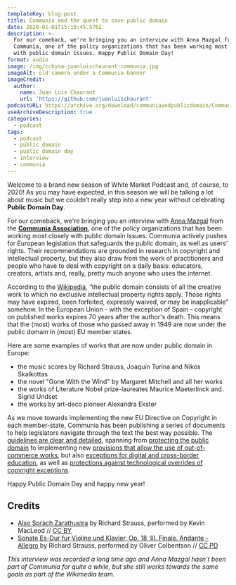 ```yaml
---
templateKey: blog-post
title: Communia and the quest to save public domain
date: 2020-01-01T15:19:45.576Z
description: >-
  For our comeback, we're bringing you an interview with Anna Mazgal from the
  Communia, one of the policy organizations that has been working most closely
  with public domain issues. Happy Public Domain Day!
format: audio
image: /img/ccbysa-juanluischaurant-communia.jpg
imageAlt: old camera under a Communia banner
imageCredit:
  author:
    name: Juan Luis Chaurant
    url: 'https://github.com/juanluischaurant'
podcastURL: https://archive.org/download/communiaandpublicdomain/Communia%20and%20Public%20Domain.mp3
useArchiveDescription: true
categories:
  - podcast
tags:
  - podcast
  - public domain
  - public domain day
  - interview
  - communia
---
```

Welcome to a brand new season of White Market Podcast and, of course, to 2020! As you may have expected, in this season we will be talking a lot about music but we couldn’t really step into a new year without celebrating **Public Domain Day**. 

For our comeback, we're bringing you an interview with [Anna Mazgal](https://twitter.com/a2na) from the **[Communia Association](https://www.communia-association.org)**, one of the policy organizations that has been working most closely with public domain issues. Communia actively pushes for European legislation that safeguards the public domain, as well as users’ rights. Their recommendations are grounded in research in copyright and intellectual property, but they also draw from the work of practitioners and people who have to deal with copyright on a daily basis: educators, creators, artists and, really, pretty much anyone who uses the internet. 

According to the [Wikipedia](https://en.wikipedia.org/wiki/Public_domain), “the public domain consists of all the creative work to which no exclusive intellectual property rights apply. Those rights may have expired, been forfeited, expressly waived, or may be inapplicable” somehow. In the European Union - with the exception of Spain - copyright on published works expires 70 years after the author's death. This means that the (most) works of those who passed away in 1949 are now under the public domain in (most) EU member states.

Here are some examples of works that are now under public domain in Europe:

* the music scores by Richard Strauss, Joaquín Turina and Nikos Skalkottas
* the novel "Gone With the Wind" by Margaret Mitchell and all her works
* the works of Literature Nobel prize-laureates Maurice Maeterlinck and Sigrid Undset
* the works by art-deco pioneer Alexandra Ekster

As we move towards implementing the new EU Directive on Copyright in each member-state, Communia has been publishing a series of documents to help legislators navigate through the text the best way possible. The [guidelines are clear and detailed](https://www.communia-association.org/2019/12/02/guidelines-implementation-dsm-directive/), spanning from [protecting the public domain](https://www.communia-association.org/2019/12/11/implementing-new-eu-provision-protects-public-domain/) to implementing new [provisions that allow the use of out-of-commerce works](https://www.communia-association.org/2019/12/10/implementing-new-eu-provisions-allow-use-commerce-works/), but also [exceptions for digital and cross-border education](https://www.communia-association.org/2019/12/05/implementing-new-eu-exception-digital-cross-border-education/), as well as [protections against technological overrides of copyright exceptions](https://www.communia-association.org/2019/12/09/implementing-new-eu-protections-contractual-technological-overrides-copyright-exceptions/).

Happy Public Domain Day and happy new year!

## Credits

* [Also Sprach Zarathustra](https://web.archive.org/web/20140429193209/http://freemusicarchive.org/music/Kevin_MacLeod/Classical_Sampler/Also_Sprach_Zarathustra) by Richard Strauss, performed by Kevin MacLeod // [CC BY](https://creativecommons.org/licenses/by/3.0/)
* [Sonate Es-Dur fur Violine und Klavier, Op. 18, III. Finale. Andante - Allegro](https://musopen.org/music/1917-violin-sonata-in-e-flat-major-op-18/) by Richard Strauss, performed by Oliver Colbentson // [CC PD](https://creativecommons.org/publicdomain/mark/1.0/) 

*This interview was recorded a long time ago and Anna Mazgal hasn’t been part of Communia for quite a while, but she still works towards the same goals as part of the Wikimedia team.*
